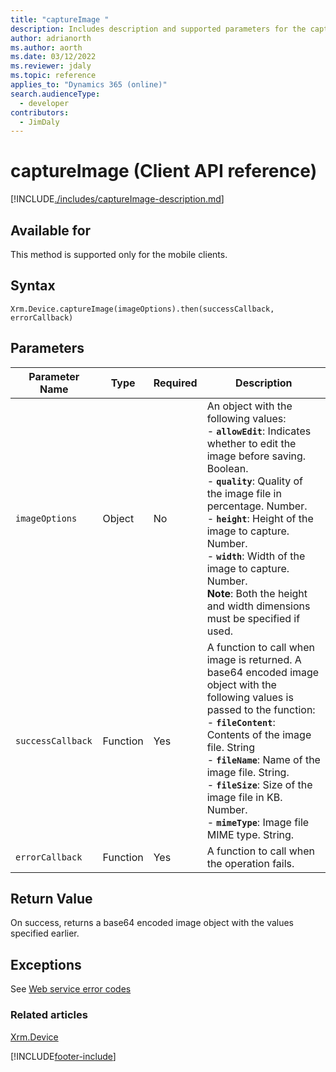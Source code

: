 ```yaml
---
title: "captureImage "
description: Includes description and supported parameters for the captureImage method.
author: adrianorth
ms.author: aorth
ms.date: 03/12/2022
ms.reviewer: jdaly
ms.topic: reference
applies_to: "Dynamics 365 (online)"
search.audienceType:
  - developer
contributors:
  - JimDaly
---
```


# captureImage (Client API reference)

[!INCLUDE[./includes/captureImage-description.md](./includes/captureImage-description.md)]

## Available for

This method is supported only for the mobile clients.

## Syntax

`Xrm.Device.captureImage(imageOptions).then(successCallback, errorCallback)`

## Parameters

| Parameter Name  | Type     | Required | Description|
| --------------- | -------- | -------- | -----------|
| `imageOptions` | Object| No | An object with the following values:<br/>- **`allowEdit`**: Indicates whether to edit the image before saving. Boolean.<br/>- **`quality`**: Quality of the image file in percentage. Number.<br/>- **`height`**: Height of the image to capture. Number.<br/>- **`width`**: Width of the image to capture. Number.<br/>**Note**: Both the height and width dimensions must be specified if used. |
| `successCallback` | Function | Yes | A function to call when image is returned. A base64 encoded image object with the following values is passed to the function:<br/>- **`fileContent`**: Contents of the image file. String <br/>- **`fileName`**: Name of the image file. String.<br/>- **`fileSize`**: Size of the image file in KB. Number.<br/>- **`mimeType`**: Image file MIME type. String.|
| `errorCallback`   | Function | Yes      | A function to call when the operation fails.|

## Return Value

On success, returns a base64 encoded image object with the values specified earlier.

## Exceptions

See [Web service error codes](../../../../data-platform/reference/web-service-error-codes.md)

### Related articles

[Xrm.Device](../xrm-device.md)

[!INCLUDE[footer-include](../../../../../includes/footer-banner.md)]
